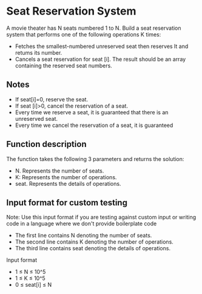 # Seat Reservation System

A movie theater has N seats numbered 1 to N. Build a seat reservation system that performs one of the following operations K times:

- Fetches the smallest-numbered unreserved seat then reserves It and retums its number.
- Cancels a seat reservation for seat [i]. The result should be an array containing the reserved seat numbers.

## Notes

- If seat[i]=0, reserve the seat.
- If seat [i]>0, cancel the reservation of a seat.
- Every time we reserve a seat, it is guaranteed that there is an unreserved seat.
- Every time we cancel the reservation of a seat, it is guaranteed

## Function description

The function takes the following 3 parameters and returns the solution:

- N. Represents the number of seats.
- K: Represents the number of operations.
- seat. Represents the details of operations.

## Input format for custom testing

Note: Use this input format if you are testing against custom input or writing code in a language where we don't provide boilerplate code

- The first line contains N denoting the number of seats.
- The second line contains K denoting the number of operations.
- The third line contains seat denoting the details of operations.

Input format

- 1 ≤ N ≤ 10^5
- 1 ≤ K ≤ 10^5
- 0 ≤ seat[i] ≤ N
